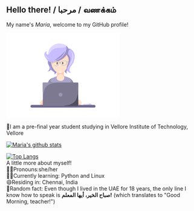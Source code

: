 ## Hello there! / مرحبا / வணக்கம்     
My name's *Maria*, welcome to my GitHub profile!      

<img src= "https://github.com/rxnnae/rxnnae/blob/main/gifs%2C%20icons/shot09.gif" width="300" style="vertical-align:middle"/>

📍I am a pre-final year student studying in Vellore Institute of Technology, Vellore  

[![Maria's github stats](https://github-readme-stats.vercel.app/api?username=rxnnae&show_icons=true&theme=tokyonight)](https://github.com/rxnnae/github-readme-stats)  

[![Top Langs](https://github-readme-stats.vercel.app/api/top-langs/?username=rxnnae&show_icons=true&theme=tokyonight)](https://github.com/rxnnae/github-readme-stats)       
A little more about myself!       
💁‍♀️Pronouns:she/her   
👩‍💻Currently learning: Python and Linux   
😄Residing in: Chennai, India    
💭Random fact: Even though I lived in the UAE for 18 years, the only line I know how to speak is **صباح الخير، أيها المعلم!** (which translates to "Good Morning, teacher!")
